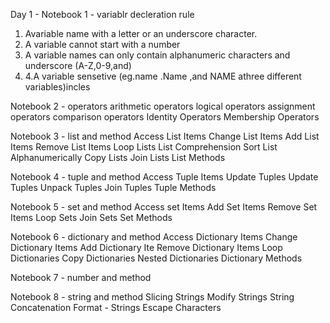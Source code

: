 Day 1 -
Notebook 1 - variablr decleration rule 
1. Avariable name with a letter or an underscore character.
2. A variable cannot start with a number
3. A variable names can only contain alphanumeric characters and  underscore (A-Z,0-9,and)
4. 4.A variable sensetive (eg.name .Name ,and NAME athree different variables)incles
   
Notebook 2 - operators 
  arithmetic operators
  logical operators
  assignment operators
  comparison operators
  Identity Operators
  Membership Operators

Notebook 3 - list and method
  Access List Items
  Change List Items
  Add List Items
  Remove List Items
  Loop Lists
  List Comprehension
  Sort List Alphanumerically
  Copy Lists
  Join Lists
   List Methods

Notebook 4 - tuple and method
  Access Tuple Items
  Update Tuples
  Update Tuples
  Unpack Tuples
  Join Tuples
  Tuple Methods

Notebook 5 - set and method
   Access set Items
   Add Set Items
   Remove Set Items
   Loop Sets
  Join Sets
  Set Methods

Notebook 6 - dictionary and method
  Access Dictionary Items
   Change Dictionary Items
   Add Dictionary Ite
   Remove Dictionary Items
   Loop Dictionaries
   Copy Dictionaries
   Nested Dictionaries
   Dictionary Methods

Notebook 7 - number and method

Notebook 8 - string and method
   Slicing Strings
   Modify Strings
   String Concatenation
   Format - Strings
   Escape Characters
   
